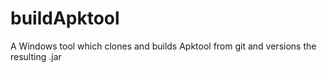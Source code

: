 # buildApktool

A Windows tool which clones and builds Apktool from git and versions the resulting .jar
